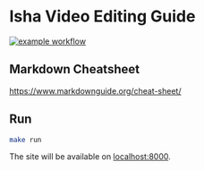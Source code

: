 # Isha Video Editing Guide

[![example workflow](https://github.com/AlexFreik/isha-montage/actions/workflows/deploy-gh-pages.yml/badge.svg)](https://alexfreik.github.io/isha-montage/)

## Markdown Cheatsheet
https://www.markdownguide.org/cheat-sheet/

## Run

```zsh
make run
```

The site will be available on [localhost:8000](http://localhost:8000).
